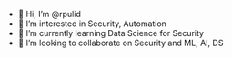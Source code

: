 - 👋 Hi, I’m @rpulid
- 👀 I’m interested in Security, Automation
- 🌱 I’m currently learning Data Science for Security
- 💞️ I’m looking to collaborate on Security and ML, AI, DS 


